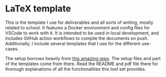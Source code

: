 # LaTeX template

This is the template I use for deliverables and all sorts of writing, mostly related to school.
It features a Docker environment and config files for VSCode to work with it.
It is intended to be used in local development, and includes GitHub action workflows to compile the documents on push.
Additionally, I include several templates that I use for the different use-cases.

The setup borrows heavily from [this amazing repo](https://github.com/alexpovel/latex-cookbook).
The setup files and part of the templates come from there.
Read the README and pdf file there for thorough explanations of all the functionalities this tool set provides.